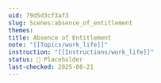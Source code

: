 ```yaml
---
uid: 79d5d3cf3af3
slug: Scenes:absence_of_entitlement
themes:
title: Absence of Entitlement
note: "[[Topics/work_life]]"
instruction: "[[Instructions/work_life]]"
status: 🔳 Placeholder
last-checked: 2025-08-21
---
```

